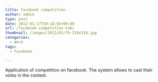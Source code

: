 ```yaml
---
title: Facebook competition
author: admin
type: post
date: 2012-01-17T10:16:03+00:00
url: /facebook-competition-tab/
thumbnail: /images/2012/01/fb-310x310.jpg
categories:
  - Work
tags:
  - Facebook

---
```

Application of competition on facebook. The system allows to cast their votes in the contest.